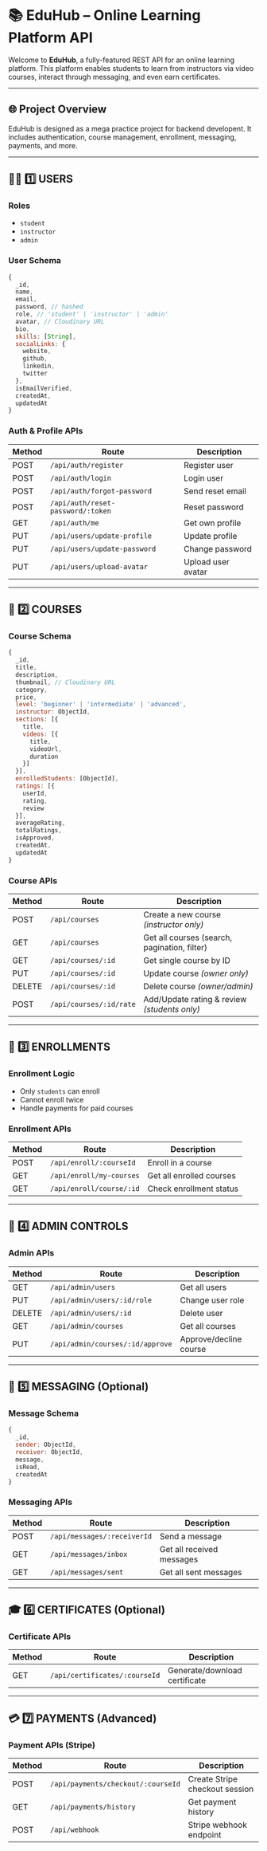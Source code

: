 # 📚 EduHub – Online Learning Platform API

Welcome to **EduHub**, a fully-featured REST API for an online learning platform. This platform enables students to learn from instructors via video courses, interact through messaging, and even earn certificates.

---

## 🌐 Project Overview
EduHub is designed as a mega practice project for backend developent. It includes authentication, course management, enrollment, messaging, payments, and more.



---

## 🧑‍🎓 1️⃣ USERS

### Roles
- `student`
- `instructor`
- `admin`

### User Schema
```js
{
  _id,
  name,
  email,
  password, // hashed
  role, // 'student' | 'instructor' | 'admin'
  avatar, // Cloudinary URL
  bio,
  skills: [String],
  socialLinks: {
    website,
    github,
    linkedin,
    twitter
  },
  isEmailVerified,
  createdAt,
  updatedAt
}
```

### Auth & Profile APIs
| Method | Route | Description |
|--------|-------|-------------|
| POST   | `/api/auth/register`       | Register user              |
| POST   | `/api/auth/login`          | Login user                 |
| POST   | `/api/auth/forgot-password`| Send reset email           |
| POST   | `/api/auth/reset-password/:token` | Reset password       |
| GET    | `/api/auth/me`             | Get own profile            |
| PUT    | `/api/users/update-profile`| Update profile             |
| PUT    | `/api/users/update-password`| Change password           |
| PUT    | `/api/users/upload-avatar` | Upload user avatar         |

---

## 📘 2️⃣ COURSES

### Course Schema
```js
{
  _id,
  title,
  description,
  thumbnail, // Cloudinary URL
  category,
  price,
  level: 'beginner' | 'intermediate' | 'advanced',
  instructor: ObjectId,
  sections: [{
    title,
    videos: [{
      title,
      videoUrl,
      duration
    }]
  }],
  enrolledStudents: [ObjectId],
  ratings: [{
    userId,
    rating,
    review
  }],
  averageRating,
  totalRatings,
  isApproved,
  createdAt,
  updatedAt
}
```

### Course APIs
| Method | Route | Description |
|--------|-------|-------------|
| POST   | `/api/courses`           | Create a new course *(instructor only)* |
| GET    | `/api/courses`           | Get all courses (search, pagination, filter) |
| GET    | `/api/courses/:id`       | Get single course by ID                    |
| PUT    | `/api/courses/:id`       | Update course *(owner only)*              |
| DELETE | `/api/courses/:id`       | Delete course *(owner/admin)*             |
| POST   | `/api/courses/:id/rate`  | Add/Update rating & review *(students only)* |

---

## 📝 3️⃣ ENROLLMENTS

### Enrollment Logic
- Only `students` can enroll
- Cannot enroll twice
- Handle payments for paid courses

### Enrollment APIs
| Method | Route | Description |
|--------|-------|-------------|
| POST   | `/api/enroll/:courseId`   | Enroll in a course         |
| GET    | `/api/enroll/my-courses` | Get all enrolled courses   |
| GET    | `/api/enroll/course/:id` | Check enrollment status    |

---

## 🔐 4️⃣ ADMIN CONTROLS

### Admin APIs
| Method | Route | Description |
|--------|-------|-------------|
| GET    | `/api/admin/users`         | Get all users           |
| PUT    | `/api/admin/users/:id/role`| Change user role        |
| DELETE | `/api/admin/users/:id`     | Delete user             |
| GET    | `/api/admin/courses`       | Get all courses         |
| PUT    | `/api/admin/courses/:id/approve` | Approve/decline course |

---

## 💬 5️⃣ MESSAGING (Optional)

### Message Schema
```js
{
  _id,
  sender: ObjectId,
  receiver: ObjectId,
  message,
  isRead,
  createdAt
}
```

### Messaging APIs
| Method | Route | Description |
|--------|-------|-------------|
| POST   | `/api/messages/:receiverId` | Send a message         |
| GET    | `/api/messages/inbox`      | Get all received messages |
| GET    | `/api/messages/sent`       | Get all sent messages  |

---

## 🎓 6️⃣ CERTIFICATES (Optional)

### Certificate APIs
| Method | Route | Description |
|--------|-------|-------------|
| GET    | `/api/certificates/:courseId` | Generate/download certificate |

---

## 💳 7️⃣ PAYMENTS (Advanced)

### Payment APIs (Stripe)
| Method | Route | Description |
|--------|-------|-------------|
| POST   | `/api/payments/checkout/:courseId` | Create Stripe checkout session |
| GET    | `/api/payments/history`           | Get payment history             |
| POST   | `/api/webhook`                    | Stripe webhook endpoint         |

<!-- 
## 📁 Suggested Folder Structure
```
/controllers
/models
/routes
/middleware
/utils
/config
/uploads
```

--- -->
<!-- 
## 🔧 Optional Technologies
- **Stripe** – Payments
- **Cloudinary** – Media Uploads
- **Nodemailer** – Emails
- **Multer** – File uploads
- **JWT** – Authentication
- **Socket.IO** – Real-time messaging
- **Swagger** – API Documentation

--- -->
